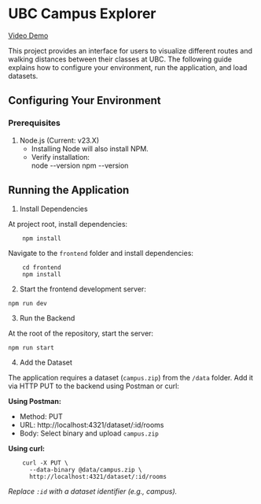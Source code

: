 # UBC Campus Explorer

[Video Demo](https://www.youtube.com/watch?v=YIxMDEBNB6k)

This project provides an interface for users to visualize different routes and walking distances between their classes at UBC. The following guide explains how to configure your environment, run the application, and load datasets.

## Configuring Your Environment

### Prerequisites

1. Node.js (Current: v23.X)  
   - Installing Node will also install NPM.  
   - Verify installation:  
     node --version
     npm --version

## Running the Application

1. Install Dependencies

At project root, install dependencies:
```
    npm install
```

Navigate to the `frontend` folder and install dependencies:
```
    cd frontend
    npm install
```

2. Start the frontend development server:
```
npm run dev
```

3. Run the Backend  

At the root of the repository, start the server:
```
npm run start
```

4. Add the Dataset

The application requires a dataset (`campus.zip`) from the `/data` folder. Add it via HTTP PUT to the backend using Postman or curl:

**Using Postman:**
- Method: PUT  
- URL: http://localhost:4321/dataset/:id/rooms  
- Body: Select binary and upload `campus.zip`  

**Using curl:**
```
    curl -X PUT \
      --data-binary @data/campus.zip \
      http://localhost:4321/dataset/:id/rooms
```

_Replace `:id` with a dataset identifier (e.g., campus)._
